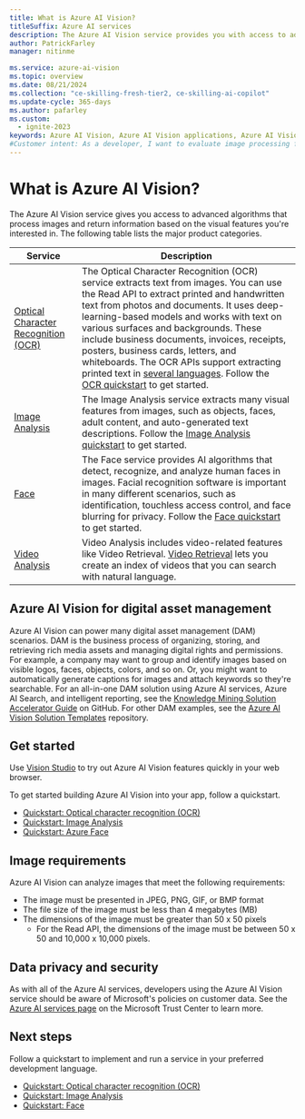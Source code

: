```yaml
---
title: What is Azure AI Vision?
titleSuffix: Azure AI services
description: The Azure AI Vision service provides you with access to advanced algorithms for processing images and returning information.
author: PatrickFarley
manager: nitinme

ms.service: azure-ai-vision
ms.topic: overview
ms.date: 08/21/2024
ms.collection: "ce-skilling-fresh-tier2, ce-skilling-ai-copilot"
ms.update-cycle: 365-days
ms.author: pafarley
ms.custom:
  - ignite-2023
keywords: Azure AI Vision, Azure AI Vision applications, Azure AI Vision service
#Customer intent: As a developer, I want to evaluate image processing functionality, so that I can determine if it will work for my information extraction or object detection scenarios.
---
```


# What is Azure AI Vision?

The Azure AI Vision service gives you access to advanced algorithms that process images and return information based on the visual features you're interested in. The following table lists the major product categories.

| Service|Description|
|---|---|
| [Optical Character Recognition (OCR)](overview-ocr.md)|The Optical Character Recognition (OCR) service extracts text from images. You can use the Read API to extract printed and handwritten text from photos and documents. It uses deep-learning-based models and works with text on various surfaces and backgrounds. These include business documents, invoices, receipts, posters, business cards, letters, and whiteboards. The OCR APIs support extracting printed text in [several languages](./language-support.md). Follow the [OCR quickstart](quickstarts-sdk/client-library.md) to get started.|
|[Image Analysis](overview-image-analysis.md)| The Image Analysis service extracts many visual features from images, such as objects, faces, adult content, and auto-generated text descriptions. Follow the [Image Analysis quickstart](quickstarts-sdk/image-analysis-client-library-40.md) to get started.|
| [Face](overview-identity.md) | The Face service provides AI algorithms that detect, recognize, and analyze human faces in images. Facial recognition software is important in many different scenarios, such as identification, touchless access control, and face blurring for privacy. Follow the [Face quickstart](quickstarts-sdk/identity-client-library.md) to get started. |
| [Video Analysis](intro-to-spatial-analysis-public-preview.md)| Video Analysis includes video-related features like Video Retrieval. [Video Retrieval](/azure/ai-services/computer-vision/how-to/video-retrieval) lets you create an index of videos that you can search with natural language.|

## Azure AI Vision for digital asset management

Azure AI Vision can power many digital asset management (DAM) scenarios. DAM is the business process of organizing, storing, and retrieving rich media assets and managing digital rights and permissions. For example, a company may want to group and identify images based on visible logos, faces, objects, colors, and so on. Or, you might want to automatically generate captions for images <!--[generate captions for images](./Tutorials/storage-lab-tutorial.md)--> and attach keywords so they're searchable. For an all-in-one DAM solution using Azure AI services, Azure AI Search, and intelligent reporting, see the [Knowledge Mining Solution Accelerator Guide](https://github.com/Azure-Samples/azure-search-knowledge-mining) on GitHub. For other DAM examples, see the [Azure AI Vision Solution Templates](https://github.com/Azure-Samples/Cognitive-Services-Vision-Solution-Templates) repository.

## Get started

Use [Vision Studio](https://portal.vision.cognitive.azure.com/) to try out Azure AI Vision features quickly in your web browser.

To get started building Azure AI Vision into your app, follow a quickstart.
* [Quickstart: Optical character recognition (OCR)](quickstarts-sdk/client-library.md)
* [Quickstart: Image Analysis](quickstarts-sdk/image-analysis-client-library.md)
* [Quickstart: Azure Face](/azure/ai-services/computer-vision/quickstarts-sdk/identity-client-library)

## Image requirements

Azure AI Vision can analyze images that meet the following requirements:

- The image must be presented in JPEG, PNG, GIF, or BMP format
- The file size of the image must be less than 4 megabytes (MB)
- The dimensions of the image must be greater than 50 x 50 pixels
  - For the Read API, the dimensions of the image must be between 50 x 50 and 10,000 x 10,000 pixels.

## Data privacy and security

As with all of the Azure AI services, developers using the Azure AI Vision service should be aware of Microsoft's policies on customer data. See the [Azure AI services page](https://www.microsoft.com/trustcenter/cloudservices/cognitiveservices) on the Microsoft Trust Center to learn more.

## Next steps

Follow a quickstart to implement and run a service in your preferred development language.

* [Quickstart: Optical character recognition (OCR)](quickstarts-sdk/client-library.md)
* [Quickstart: Image Analysis](quickstarts-sdk/image-analysis-client-library-40.md)
* [Quickstart: Face](quickstarts-sdk/identity-client-library.md)

